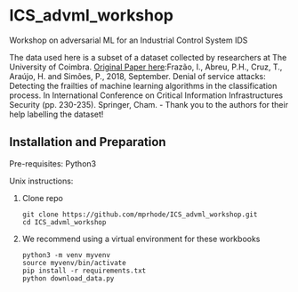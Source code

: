 # ICS_advml_workshop
Workshop on adversarial ML for an Industrial Control System IDS

The data used here is a subset of a dataset collected by researchers at The University of Coimbra. [Original Paper here](https://link.springer.com/chapter/10.1007/978-3-030-05849-4_19):Frazão, I., Abreu, P.H., Cruz, T., Araújo, H. and Simões, P., 2018, September. Denial of service attacks: Detecting the frailties of machine learning algorithms in the classification process. In International Conference on Critical Information Infrastructures Security (pp. 230-235). Springer, Cham. - Thank you to the authors for their help labelling the dataset!

## Installation and Preparation
Pre-requisites:
Python3 

Unix instructions:

1. Clone repo

    ```
    git clone https://github.com/mprhode/ICS_advml_workshop.git
    cd ICS_advml_workshop
    ```

2. We recommend using a virtual environment for these workbooks

   ```
   python3 -m venv myvenv
   source myvenv/bin/activate
   pip install -r requirements.txt
   python download_data.py
   ```
